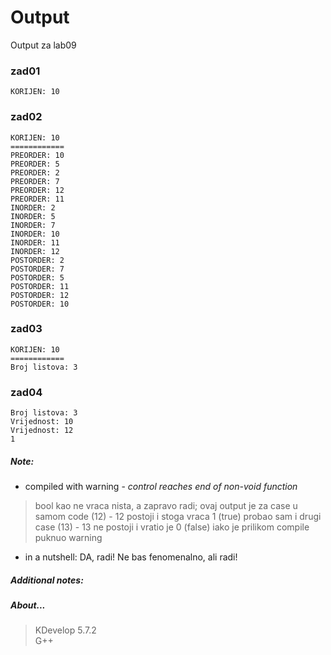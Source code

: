 # Output
Output za lab09
### zad01
```
KORIJEN: 10
```
### zad02
```
KORIJEN: 10
============
PREORDER: 10
PREORDER: 5
PREORDER: 2
PREORDER: 7
PREORDER: 12
PREORDER: 11
INORDER: 2
INORDER: 5
INORDER: 7
INORDER: 10
INORDER: 11
INORDER: 12
POSTORDER: 2
POSTORDER: 7
POSTORDER: 5
POSTORDER: 11
POSTORDER: 12
POSTORDER: 10
```
### zad03
```
KORIJEN: 10
============
Broj listova: 3
```
### zad04
```
Broj listova: 3
Vrijednost: 10
Vrijednost: 12
1
```
##### Note:
- compiled with warning - *control reaches end of non-void function*
> bool kao ne vraca nista, a zapravo radi; ovaj output je za case u samom code (12) - 12 postoji i stoga vraca 1 (true)
> probao sam i drugi case (13) - 13 ne postoji i vratio je 0 (false) iako je prilikom compile puknuo warning
- in a nutshell: DA, radi! Ne bas fenomenalno, ali radi!
##### Additional notes:
##### About...
> KDevelop 5.7.2\
> G++

